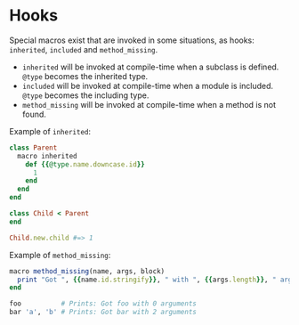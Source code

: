 # Hooks

Special macros exist that are invoked in some situations, as hooks:
`inherited`, `included` and `method_missing`.
* `inherited` will be invoked at compile-time when a subclass is defined. `@type` becomes the inherited type.
* `included` will be invoked at compile-time when a module is included. `@type` becomes the including type.
* `method_missing` will be invoked at compile-time when a method is not found.

Example of `inherited`:

```ruby
class Parent
  macro inherited
    def {{@type.name.downcase.id}}
      1
    end
  end
end

class Child < Parent
end

Child.new.child #=> 1
```

Example of `method_missing`:

```ruby
macro method_missing(name, args, block)
  print "Got ", {{name.id.stringify}}, " with ", {{args.length}}, " arguments", '\n'
end

foo          # Prints: Got foo with 0 arguments
bar 'a', 'b' # Prints: Got bar with 2 arguments
```
